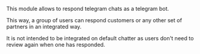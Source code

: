 This module allows to respond telegram chats as a telegram bot.

This way, a group of users can respond customers or any other set of
partners in an integrated way.

It is not intended to be integrated on default chatter as users don't
need to review again when one has responded.
